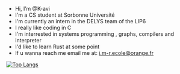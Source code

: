 -  Hi, I’m @K-avi
-  I'm a CS student at Sorbonne Université 
-  I'm currently an intern in the DELYS team of the LIP6
-  I really like coding in C 
-  I'm interrested in systems programming , graphs, compilers and interpreter 
-  I'd like to learn Rust at some point
-  If u wanna reach me email me at:  i.m-r.ecole@orange.fr

[![Top Langs](https://github-readme-stats-git-masterrstaa-rickstaa.vercel.app/api/top-langs/?username=k-avi&theme=dracula)](https://github.com/anuraghazra/github-readme-stats)
